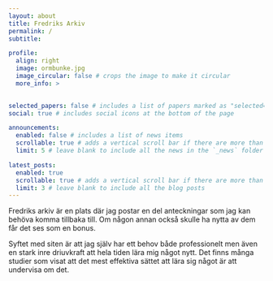 ```yaml
---
layout: about
title: Fredriks Arkiv
permalink: /
subtitle:

profile:
  align: right
  image: ormbunke.jpg
  image_circular: false # crops the image to make it circular
  more_info: >
  

selected_papers: false # includes a list of papers marked as "selected={true}"
social: true # includes social icons at the bottom of the page

announcements:
  enabled: false # includes a list of news items
  scrollable: true # adds a vertical scroll bar if there are more than 3 news items
  limit: 5 # leave blank to include all the news in the `_news` folder

latest_posts:
  enabled: true
  scrollable: true # adds a vertical scroll bar if there are more than 3 new posts items
  limit: 3 # leave blank to include all the blog posts
---
```

Fredriks arkiv är en plats där jag postar en del anteckningar som jag kan behöva komma tillbaka till. Om någon annan också skulle ha nytta av dem får det ses som en bonus.

Syftet med siten är att jag själv har ett behov både professionelt men även en stark inre driuvkraft att hela tiden lära mig något nytt. Det finns många studier som visat att det mest effektiva sättet att lära sig något är att undervisa om det. 

